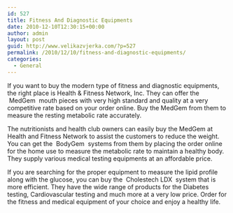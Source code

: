 ```yaml
---
id: 527
title: Fitness And Diagnostic Equipments
date: 2010-12-10T12:30:15+00:00
author: admin
layout: post
guid: http://www.velikazvjerka.com/?p=527
permalink: /2010/12/10/fitness-and-diagnostic-equipments/
categories:
  - General
---
```

If you want to buy the modern type of fitness and diagnostic equipments, the right place is Health & Fitness Network, Inc. They can offer the &nbsp;MedGem&nbsp; mouth pieces with very high standard and quality at a very competitive rate based on your order online. Buy the MedGem from them to measure the resting metabolic rate accurately.

The nutritionists and health club owners can easily buy the MedGem at Health and Fitness Network to assist the customers to reduce the weight. You can get the &nbsp;BodyGem&nbsp; systems from them by placing the order online for the home use to measure the metabolic rate to maintain a healthy body. They supply various medical testing equipments at an affordable price.

If you are searching for the proper equipment to measure the lipid profile along with the glucose, you can buy the &nbsp;Cholestech LDX&nbsp; system that is more efficient. They have the wide range of products for the Diabetes testing, Cardiovascular testing and much more at a very low price. Order for the fitness and medical equipment of your choice and enjoy a healthy life.